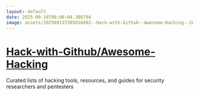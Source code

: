 ```yaml
---
layout: default
date: 2025-09-18T06:06:04.308794
image: assets/20250915T205016492--Hack-with-Github--Awesome-Hacking--20250918T040937947--cropped.png
---
```


# [Hack-with-Github/Awesome-Hacking](https://github.com/Hack-with-Github/Awesome-Hacking)

Curated lists of hacking tools, resources, and guides for security researchers and pentesters
